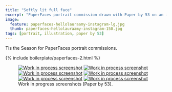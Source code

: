 ```yaml
---
title: "Softly lit full face"
excerpt: "PaperFaces portrait commission drawn with Paper by 53 on an iPad."
image: 
  feature: paperfaces-hellolauraamy-instagram-lg.jpg
  thumb: paperfaces-hellolauraamy-instagram-150.jpg
tags: [portrait, illustration, paper by 53]
---
```


Tis the Season for PaperFaces portrait commissions.

{% include boilerplate/paperfaces-2.html %}

<figure class="half">
	<a href="{{ site.url }}/images/paperfaces-hellolauraamy-process-1-lg.jpg"><img src="{{ site.url }}/images/paperfaces-hellolauraamy-process-1-600.jpg" alt="Work in process screenshot"></a>
	<a href="{{ site.url }}/images/paperfaces-hellolauraamy-process-2-lg.jpg"><img src="{{ site.url }}/images/paperfaces-hellolauraamy-process-2-600.jpg" alt="Work in process screenshot"></a>
	<a href="{{ site.url }}/images/paperfaces-hellolauraamy-process-3-lg.jpg"><img src="{{ site.url }}/images/paperfaces-hellolauraamy-process-3-600.jpg" alt="Work in process screenshot"></a>
	<a href="{{ site.url }}/images/paperfaces-hellolauraamy-process-4-lg.jpg"><img src="{{ site.url }}/images/paperfaces-hellolauraamy-process-4-600.jpg" alt="Work in process screenshot"></a>
	<a href="{{ site.url }}/images/paperfaces-hellolauraamy-process-5-lg.jpg"><img src="{{ site.url }}/images/paperfaces-hellolauraamy-process-5-600.jpg" alt="Work in process screenshot"></a>
	<a href="{{ site.url }}/images/paperfaces-hellolauraamy-process-6-lg.jpg"><img src="{{ site.url }}/images/paperfaces-hellolauraamy-process-6-600.jpg" alt="Work in process screenshot"></a>
	<figcaption>Work in progress screenshots (Paper by 53).</figcaption>
</figure>